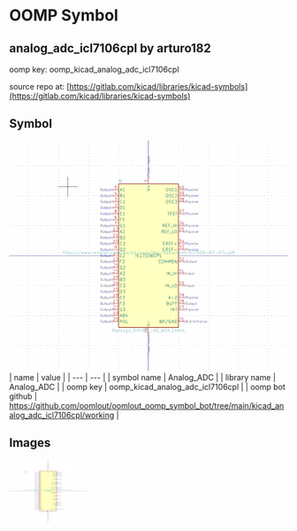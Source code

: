 # OOMP Symbol  
## analog_adc_icl7106cpl  by arturo182  
  
oomp key: oomp_kicad_analog_adc_icl7106cpl  
  
source repo at: [https://gitlab.com/kicad/libraries/kicad-symbols](https://gitlab.com/kicad/libraries/kicad-symbols)  
## Symbol  
  
[![working.png](working_600.png)](working.png)  
| name | value | 
| --- | --- | 
| symbol name | Analog_ADC | 
| library name | Analog_ADC | 
| oomp key | oomp_kicad_analog_adc_icl7106cpl | 
| oomp bot github | https://github.com/oomlout/oomlout_oomp_symbol_bot/tree/main/kicad_analog_adc_icl7106cpl/working | 
## Images  
  
[![working.png](working_140.png)](working.png)  

